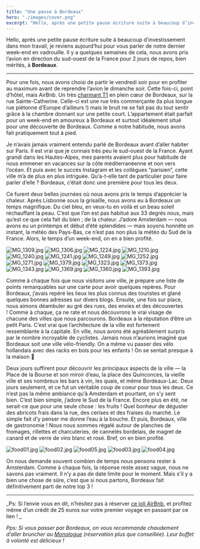 ```yaml
---
title: "Une pause à Bordeaux"
hero: "./images/cover.png"
excerpt: "Hello, après une petite pause écriture suite à beaucoup d’investissement dans mon travail, je reviens aujourd’hui pour vous parler de notre dernier week-end en vadrouille. Il y a quelques semaines de cela, nous avons pris l’avion en direction du sud-ouest de la France pour 2 jours de repos, bien mérités, à Bordeaux. - Pour une fois,"
---
```

Hello, après une petite pause écriture suite à beaucoup d’investissement dans mon travail, je reviens aujourd’hui pour vous parler de notre dernier week-end en vadrouille. Il y a quelques semaines de cela, nous avons pris l’avion en direction du sud-ouest de la France pour 2 jours de repos, bien mérités, à **Bordeaux**.

---

Pour une fois, nous avons choisi de partir le vendredi soir pour en profiter au maximum avant de reprendre l’avion le dimanche soir. Cette fois-ci, point d’hôtel, mais AirBnb. Un très [charmant T1](https://www.airbnb.fr/rooms/17917184) en plein cœur de Bordeaux, sur la rue Sainte-Catherine. Celle-ci est une rue très commerçante (la plus longue rue piétonne d’Europe d’ailleurs !) mais le bruit ne se fait pas du tout sentir grâce à la chambre donnant sur une petite court. L’appartement était parfait pour un week-end en amoureux à Bordeaux et surtout idéalement situé pour une découverte de Bordeaux. Comme a notre habitude, nous avons fait pratiquement tout à pied.

Je n’avais jamais vraiment entendu parlé de Bordeaux avant d’aller habiter sur Paris. Il est vrai que je connais très peu le sud-ouest de la France. Ayant grandi dans les Hautes-Alpes, mes parents avaient plus pour habitude de nous emmener en vacances sur la côte méditerranéenne et non vers l’océan. Et puis avec le succès Instagram et les collègues “parisien”, cette ville m’a de plus en plus intriguée. Qu’a-t-elle tant de particulier pour faire parler d’elle ? Bordeaux, c’était donc une première pour tous les deux.

Ce furent deux belles journées où nous avons pris le temps d’apprécier la chaleur. Après Lisbonne sous la grisaille, nous avons eu à Bordeaux un temps magnifique. Du ciel bleu, en veux-tu en voilà et un beau soleil réchauffant la peau. C’est que l’on est pas habitué aux 33 degrés nous, mais qu’est ce que cela fait du bien ; de la chaleur. J’adore Amsterdam — nous avons eu un printemps et début d’été splendides — mais soyons honnête un instant, la météo des Pays-Bas, ce n’est pas non plus la météo du Sud de la France. Alors, le temps d’un week-end, on en a bien profité.

<div class="gallery">
<img alt="MG_1309.jpg" src="./images/MG_1309.jpg">
<img alt="MG_1306.jpg" src="./images/MG_1306.jpg">
<img alt="MG_1224.jpg" src="./images/MG_1224.jpg">
<img alt="MG_1210.jpg" src="./images/MG_1210.jpg" title="Jupe & Haut Les Petites Jupe de Prunes - Chapeau Close Paris">
</div>

<div class="gallery">
<img alt="MG_1240.jpg" src="./images/MG_1240.jpg">
<img alt="MG_1241.jpg" src="./images/MG_1241.jpg">
<img alt="MG_1249.jpg" src="./images/MG_1249.jpg">
<img alt="MG_1252.jpg" src="./images/MG_1252.jpg">
<img alt="MG_1271.jpg" src="./images/MG_1271.jpg" title="Sac et chaussure Sezane">
<img alt="MG_1379.jpg" src="./images/MG_1379.jpg">
<img alt="MG_1323.jpg" src="./images/MG_1323.jpg">
<img alt="MG_1373.jpg" src="./images/MG_1373.jpg" title="Robe Sezane">
<img alt="MG_1343.jpg" src="./images/MG_1343.jpg">
<img alt="MG_1369.jpg" src="./images/MG_1369.jpg">
<img alt="MG_1360.jpg" src="./images/MG_1360.jpg">
<img alt="MG_1393.jpg" src="./images/MG_1393.jpg">
</div>

Comme à chaque fois que nous visitons une ville, je prépare une liste de points remarquables sur une carte pour avoir quelques repères. Pour Bordeaux, j’avais repéré les lieux les plus connus des touristes et glané quelques bonnes adresses sur divers blogs. Ensuite, une fois sur place, nous aimons déambuler au gré des rues, des envies et des découvertes ! Comme à chaque, ça ne rate et nous découvrons le vrai visage de chacune des villes que nous parcourons. Bordeaux a la réputation d’être un petit Paris. C’est vrai que l’architecture de la ville est fortement ressemblante à la capitale. En ville, nous avons été agréablement surpris par le nombre incroyable de cyclistes. Jamais nous n’aurions imaginé que Bordeaux soit une ville vélo-friendly. On a même vu passer des vélo hollandais avec des racks en bois pour les enfants ! On se sentait presque à la maison 🙂 

Deux jours suffirent pour découvrir les principaux aspects de la ville — la Place de la Bourse et son miroir d’eau, la place des Quinconces, la vieille ville et ses nombreux les bars à vin, les quais, et même Bordeaux-Lac. Deux jours seulement, et ce fut un véritable coup de coeur pour tous les deux. Ce n’est pas la même ambiance qu’à Amsterdam et pourtant, on s’y sent bien. C’est bien simple, j’adore le Sud de la France. Encore plus en été, ne serait-ce que pour une seule chose : les fruits ! Quel bonheur de déguster des abricots frais dans la rue, des cerises et des fraises du marché. Le simple fait d’y penser me donne l’eau à la bouche. Et puis, Bordeaux, ville de gastronomie ! Nous nous sommes régalé autour de planches de fromages, rillettes et charcuteries, de cannelés bordelais, de magret de canard et de verre de vins blanc et rosé. Bref, on en bien profité.

<div class="gallery">
<img alt="food01.jpg" src="./images/food01.jpg">
<img alt="food02.jpg" src="./images/food02.jpg">
<img alt="food05.jpg" src="./images/food05.jpg">
<img alt="food03.jpg" src="./images/food03.jpg">
<img alt="food04.jpg" src="./images/food04.jpg">
</div>

On nous demande souvent combien de temps nous pensons rester à Amsterdam. Comme à chaque fois, la réponse reste assez vague, nous ne savons pas vraiment. Il n’y a pas de date limite pour le moment. Mais s'il y a bien une chose de sûre, c’est que si nous partons, Bordeaux fait définitivement parti de notre top 3 !

---

_Ps: Si l’envie vous en dit, n’hésitez pas à réserver [ce joli AirBnb](https://www.airbnb.fr/rooms/17917184), et profitez même d’un crédit de 25 euros sur votre premier voyage en passant par ce lien ! _

_Pps: Si vous passer par Bordeaux, on vous recommande chaudement d’aller bruncher au [Monologue](https://www.tripadvisor.fr/Restaurant_Review-g187079-d13173606-Reviews-Le_Monologue-Bordeaux_Gironde_Nouvelle_Aquitaine.html) (réservation plus que conseillée). Leur buffet à volonté est délicieux !_
